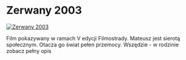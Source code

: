 Zerwany 2003 
=============
[![Zerwany 2003 ](http://vidos.pl/images/player.gif)](http://vidos.pl/zerwany-2003)

 Film pokazywany w ramach V edycji Filmostrady. Mateusz jest sierotą społecznym. Otacza go świat pełen przemocy. Wszędzie - w rodzinie zobacz pełny opis
